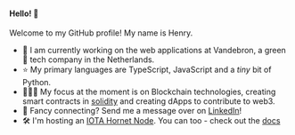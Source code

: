 #### Hello! 👋

Welcome to my GitHub profile! My name is Henry. 

- 🚀 I am currently working on the web applications at Vandebron, a green 🌱  tech company in the Netherlands.
- ⭐️ My primary languages are TypeScript, JavaScript and a _tiny_ bit of Python.
- 🙋🏽‍♂️ My focus at the moment is on Blockchain technologies, creating smart contracts in [solidity](http://solidity.com/) and creating dApps to contribute to web3.
- 💬 Fancy connecting? Send me a message over on [LinkedIn](https://www.linkedin.com/in/henry-pye-9b170692/)!
- 🛠 I'm hosting an [IOTA Hornet Node](https://wiki.iota.org/hornet/welcome). You can too - check out the [docs](https://wiki.iota.org/hornet/getting_started)

